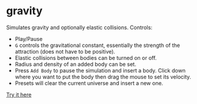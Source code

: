 # gravity

Simulates gravity and optionally elastic collisions.
Controls:

 - Play/Pause
 - `G` controls the gravitational constant, essentially the strength of the attraction (does not have to be positive).
 - Elastic collisions between bodies can be turned on or off.
 - Radius and density of an added body can be set.
 - Press `Add Body` to pause the simulation and insert a body. Click down where you want to put the body then drag the mouse to set its velocity.
 - Presets will clear the current universe and insert a new one.

[Try it here](https://joyal-mathew.github.io/gravity/)
